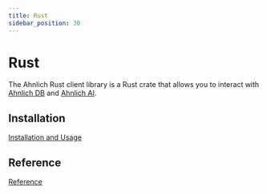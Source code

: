 ```yaml
---
title: Rust
sidebar_position: 30
---
```


# Rust

The Ahnlich Rust client library is a Rust crate that allows you to interact with [Ahnlich DB](/docs/components/ahnlich-db/ahnlich-db.md) and [Ahnlich AI](/docs/components/ahnlich-ai/ahnlich-ai.md).


## Installation
[Installation and Usage](installation-and-usage.md)


## Reference
[Reference](reference.md)
